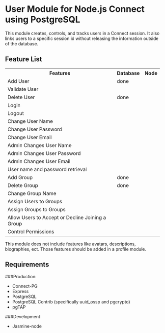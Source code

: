 # User Module for Node.js Connect using PostgreSQL

This module creates, controls, and tracks users in a Connect
session.  It also links users to a specific session id without
releasing the information outside of the database.  

## Feature List

<table>
	<tr>
		<th>Features</th>
		<th>Database</th>
		<th>Node</th>
	</tr>
	<tr>
		<td>Add User</td>
		<td>done</td>
	</tr>
	<tr>
		<td>Validate User</td>
	</tr>
	<tr>
		<td>Delete User</td>
		<td>done</td>
	</tr>
	<tr>
		<td>Login</td>
	</tr>
	<tr>
		<td>Logout</td>
	</tr>
	<tr>
		<td>Change User Name</td>
	</tr>
	<tr>
		<td>Change User Password</td>
	</tr>
	<tr> 
		<td>Change User Email</td>
	</tr>
	<tr>
		<td>Admin Changes User Name</td>
	</tr>
	<tr>
		<td>Admin Changes User Password</td>
	</tr>
	<tr> 
		<td>Admin Changes User Email</td>
	</tr>
	<tr>
		<td>User name and password retrieval</td>
	</tr>
	<tr>
		<td>Add Group</td>
		<td>done</td>
	</tr>
	<tr>
		<td>Delete Group</td>
		<td>done</td>
	</tr>
	<tr>
		<td>Change Group Name</td>
	</tr>
	<tr>
		<td>Assign Users to Groups</td>
	</tr>
	<tr>
		<td>Assign Groups to Groups</td>
	</tr>
	<tr>
		<td>Allow Users to Accept or Decline Joining a Group</td>
	</tr>
	<tr>
		<td>Control Permissions</td>
	</tr>
</table>

This module does not include features like avatars, descriptions, 
biographies, ect.  Those features should be added in a profile module.  

## Requirements
###Production
* Connect-PG
* Express
* PostgreSQL
* PostgreSQL Contrib (specifically uuid_ossp and pgcrypto)
* pgTAP

###Development
* Jasmine-node
